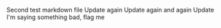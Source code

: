 Second test markdown file
Update again
Update again and again
Update
I'm saying something bad, flag me
